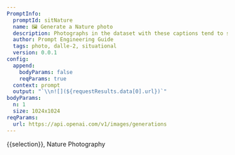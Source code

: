 ```yaml
---
PromptInfo:
  promptId: sitNature
  name: 🖼️ Generate a Nature photo
  description: Photographs in the dataset with these captions tend to showcase animals/nature in extraordinary positions and situations, works similarly to “Award-Winning” but is only for nature. This will also make animals/nature look more real and accurate.
  author: Prompt Engineering Guide
  tags: photo, dalle-2, situational
  version: 0.0.1
config:
  append:
    bodyParams: false
    reqParams: true
  context: prompt
  output: "`\\n![](${requestResults.data[0].url})`"
bodyParams:
  n: 1
  size: 1024x1024
reqParams:
  url: https://api.openai.com/v1/images/generations
---
```

{{selection}}, Nature Photography